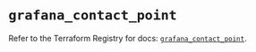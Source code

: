 # `grafana_contact_point`

Refer to the Terraform Registry for docs: [`grafana_contact_point`](https://registry.terraform.io/providers/grafana/grafana/3.15.3/docs/resources/contact_point).
